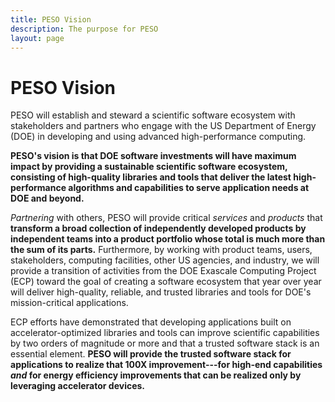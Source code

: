 ```yaml
---
title: PESO Vision
description: The purpose for PESO
layout: page
---
```

# PESO Vision

PESO will establish and steward a scientific software ecosystem with stakeholders and partners who engage with the US Department of Energy (DOE) in developing and using advanced high-performance computing.

**PESO's vision is that DOE software investments will have maximum impact by providing a sustainable scientific software ecosystem, consisting of high-quality libraries and tools that deliver the latest high-performance algorithms and capabilities to serve application needs at DOE and beyond.**

*Partnering* with others, PESO will provide critical *services* and *products* that **transform a broad collection of independently developed products by independent teams into a product portfolio whose total is much more than the sum of its parts.** Furthermore, by working with product teams, users, stakeholders, computing facilities, other US agencies, and industry, we will provide a transition of activities from the DOE Exascale Computing Project (ECP) toward the goal of creating a software ecosystem that year over year will deliver high-quality, reliable, and trusted libraries and tools for DOE's mission-critical applications.

ECP efforts have demonstrated that developing applications built on accelerator-optimized libraries and tools can improve scientific capabilities by two orders of magnitude or more and that a trusted software stack is an essential element. **PESO will provide the trusted software stack for applications to realize that 100X improvement---for high-end capabilities _and_ for energy efficiency improvements that can be realized only by leveraging accelerator devices.**

